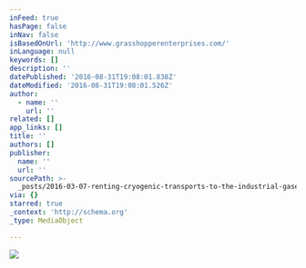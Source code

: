 ```yaml
---
inFeed: true
hasPage: false
inNav: false
isBasedOnUrl: 'http://www.grasshopperenterprises.com/'
inLanguage: null
keywords: []
description: ''
datePublished: '2016-08-31T19:08:01.838Z'
dateModified: '2016-08-31T19:08:01.526Z'
author:
  - name: ''
    url: ''
related: []
app_links: []
title: ''
authors: []
publisher:
  name: ''
  url: ''
sourcePath: >-
  _posts/2016-03-07-renting-cryogenic-transports-to-the-industrial-gases-and-ene.md
via: {}
starred: true
_context: 'http://schema.org'
_type: MediaObject

---
```

![](https://the-grid-user-content.s3-us-west-2.amazonaws.com/57032b6c-4470-4563-9b54-d647755b9f85.jpg)